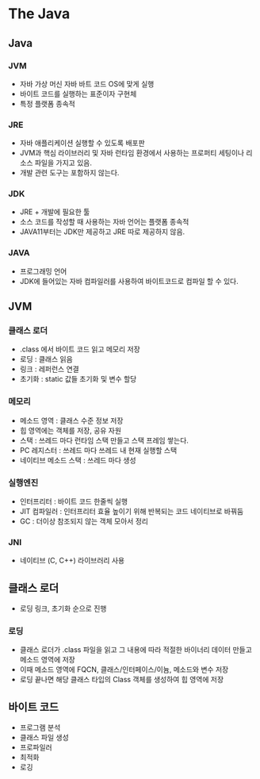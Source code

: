 # The Java

## Java
### JVM
- 자바 가상 머신 자바 바트 코드 OS에 맞게 실행
- 바이트 코드를 실행하는 표준이자 구현체
- 특정 플랫폼 종속적

### JRE
- 자바 애플리케이션 실행할 수 있도록 배포판
- JVM과 핵심 라이브러리 및 자바 런타임 환경에서 사용하는 프로퍼티 세팅이나 리소스 파일을 가지고 있음.
- 개발 관련 도구는 포함하지 않는다.

### JDK
- JRE + 개발에 필요한 툴
- 소스 코드를 작성할 때 사용하는 자바 언어는 플랫폼 종속적
- JAVA11부터는 JDK만 제공하고 JRE 따로 제공하지 않음.

### JAVA
- 프로그래밍 언어
- JDK에 들어있는 자바 컴파일러를 사용하여 바이트코드로 컴파일 할 수 있다.

## JVM
### 클래스 로더
- .class 에서 바이트 코드 읽고 메모리 저장
- 로딩 : 클래스 읽음
- 링크 : 레퍼런스 연결
- 초기화 : static 값들 초기화 및 변수 할당

### 메모리
- 메소드 영역 : 클래스 수준 정보 저장
- 힙 영역에는 객체를 저장, 공유 자원
- 스택 : 쓰레드 마다 런타임 스택 만들고 스택 프레임 쌓는다.
- PC 레지스터 : 쓰레드 마다 쓰레드 내 현재 실행할 스택
- 네이티브 메소드 스택 : 쓰레드 마다 생성

### 실행엔진
- 인터프리터 : 바이트 코드 한줄씩 실행
- JIT 컴파일러 : 인터프리터 효율 높이기 위해 반복되는 코드 네이티브로 바꿔둠
- GC : 더이상 참조되지 않는 객체 모아서 정리

### JNI
- 네이티브 (C, C++) 라이브러리 사용

## 클래스 로더
- 로딩 링크, 초기화 순으로 진행
### 로딩
- 클래스 로더가 .class 파일을 읽고 그 내용에 따라 적절한 바이너리 데이터 만들고 메소드 영역에 저장
- 이때 메소드 영역에 FQCN, 클래스/인터페이스/이늄, 메소드와 변수 저장
- 로딩 끝나면 해당 클래스 타입의 Class 객체를 생성하여 힙 영역에 저장

## 바이트 코드
- 프로그램 분석
- 클래스 파일 생성
- 프로파일러
- 최적화
- 로깅
